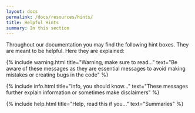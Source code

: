 ```yaml
---
layout: docs
permalink: /docs/resources/hints/
title: Helpful Hints
summary: In this section
---
```


Throughout our documentation you may find the following hint boxes. They are meant to be helpful. Here they are explained:

{% include warning.html title="Warning, make sure to read..." text="Be aware of these messages as they are essential messages to avoid making mistakes or creating bugs in the code" %}

{% include info.html title="Info, you should know..." text="These messages further explain information or sometimes make disclaimers" %}

{% include help.html title="Help, read this if you..." text="Summaries" %}
